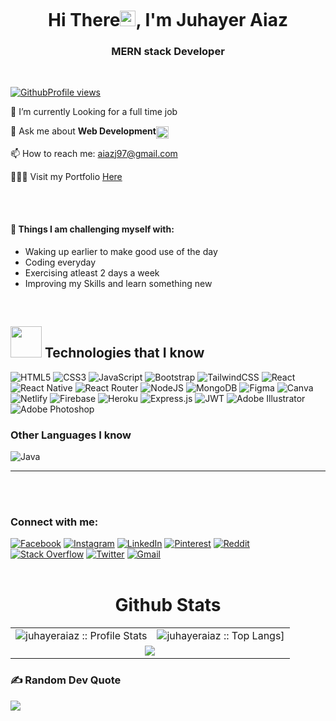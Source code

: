 <p align="center"><a href="https://www.linkedin.com/in/juhayer-aiaz/" target="_blank" rel="noopener"><img src="https://i.ibb.co/YPRthPM/p8hxYszM.gif" alt="" /> </a></p>

<h1 align="center">Hi There<a><img src="https://media.giphy.com/media/hvRJCLFzcasrR4ia7z/giphy.gif" width="25"></a>, I'm Juhayer Aiaz</h1>

<h3 align="center">MERN stack Developer</h3>
<br />

[![Github](https://img.shields.io/github/followers/juhayeraiaz?label=Follow&style=social)](https://github.com/juhayeraiaz)[Profile views](https://gpvc.arturio.dev/juhayeraiaz)

🌱 I’m currently Looking for a full time job

💬 Ask me about **Web Development**<a href="https://stackoverflow.com/users/18126345/juhayer-ayaz" target="_blank" rel="noopener" ><img align="center" src="https://cdn.iconscout.com/icon/free/png-256/stackoverflow-2-432547.png" height="20" width="20"/></a>

📫 How to reach me: aiazj97@gmail.com

👨🏻‍💻 Visit my Portfolio <a href="http://juhayer-aiaz.netlify.app/" target="_blank">Here</a>

<br/><br/>

#### :muscle: Things I am challenging myself with:

- Waking up earlier to make good use of the day
- Coding everyday
- Exercising atleast 2 days a week
- Improving my Skills and learn something new

<br />

<h2><img src = "https://media2.giphy.com/media/QssGEmpkyEOhBCb7e1/giphy.gif?cid=ecf05e47a0n3gi1bfqntqmob8g9aid1oyj2wr3ds3mg700bl&rid=giphy.gif" width='50'/>&nbsp;Technologies that I know</h2>

![HTML5](https://img.shields.io/badge/html5-%23E34F26.svg?style=for-the-badge&logo=html5&logoColor=white) ![CSS3](https://img.shields.io/badge/css3-%231572B6.svg?style=for-the-badge&logo=css3&logoColor=white) ![JavaScript](https://img.shields.io/badge/javascript-%23323330.svg?style=for-the-badge&logo=javascript&logoColor=%23F7DF1E) ![Bootstrap](https://img.shields.io/badge/bootstrap-%23563D7C.svg?style=for-the-badge&logo=bootstrap&logoColor=white) ![TailwindCSS](https://img.shields.io/badge/tailwindcss-%2338B2AC.svg?style=for-the-badge&logo=tailwind-css&logoColor=white) ![React](https://img.shields.io/badge/react-%2320232a.svg?style=for-the-badge&logo=react&logoColor=%2361DAFB) ![React Native](https://img.shields.io/badge/react_native-%2320232a.svg?style=for-the-badge&logo=react&logoColor=%2361DAFB) ![React Router](https://img.shields.io/badge/React_Router-CA4245?style=for-the-badge&logo=react-router&logoColor=white) ![NodeJS](https://img.shields.io/badge/node.js-6DA55F?style=for-the-badge&logo=node.js&logoColor=white) ![MongoDB](https://img.shields.io/badge/MongoDB-%234ea94b.svg?style=for-the-badge&logo=mongodb&logoColor=white) ![Figma](https://img.shields.io/badge/figma-%23F24E1E.svg?style=for-the-badge&logo=figma&logoColor=white) ![Canva](https://img.shields.io/badge/Canva-%2300C4CC.svg?style=for-the-badge&logo=Canva&logoColor=white) ![Netlify](https://img.shields.io/badge/netlify-%23000000.svg?style=for-the-badge&logo=netlify&logoColor=#00C7B7) ![Firebase](https://img.shields.io/badge/firebase-%23039BE5.svg?style=for-the-badge&logo=firebase) ![Heroku](https://img.shields.io/badge/heroku-%23430098.svg?style=for-the-badge&logo=heroku&logoColor=white) ![Express.js](https://img.shields.io/badge/express.js-%23404d59.svg?style=for-the-badge&logo=express&logoColor=%2361DAFB) ![JWT](https://img.shields.io/badge/JWT-black?style=for-the-badge&logo=JSON%20web%20tokens) ![Adobe Illustrator](https://img.shields.io/badge/adobeillustrator-%23FF9A00.svg?style=for-the-badge&logo=adobeillustrator&logoColor=white) ![Adobe Photoshop](https://img.shields.io/badge/adobephotoshop-%2331A8FF.svg?style=for-the-badge&logo=adobephotoshop&logoColor=white)

### Other Languages I know

![Java](https://img.shields.io/badge/java-%23ED8B00.svg?style=for-the-badge&logo=java&logoColor=white)

---

<br/> <br/>

<h3>Connect with me:</h3>
  
[![Facebook](https://img.shields.io/badge/Facebook-%231877F2.svg?logo=Facebook&logoColor=white)](https://facebook.com/juhayer.ayaz) [![Instagram](https://img.shields.io/badge/Instagram-%23E4405F.svg?logo=Instagram&logoColor=white)](https://instagram.com/riderz_09) [![LinkedIn](https://img.shields.io/badge/LinkedIn-%230077B5.svg?logo=linkedin&logoColor=white)](https://linkedin.com/in/juhayer-ayaz) [![Pinterest](https://img.shields.io/badge/Pinterest-%23E60023.svg?logo=Pinterest&logoColor=white)](https://pinterest.com/aiazj97) [![Reddit](https://img.shields.io/badge/Reddit-%23FF4500.svg?logo=Reddit&logoColor=white)](https://reddit.com/user/ayazj97) [![Stack Overflow](https://img.shields.io/badge/-Stackoverflow-FE7A16?logo=stack-overflow&logoColor=white)](https://stackoverflow.com/users/18126345) [![Twitter](https://img.shields.io/badge/Twitter-%231DA1F2.svg?logo=Twitter&logoColor=white)](https://twitter.com/juhayer_ayaz) [![Gmail](https://img.shields.io/badge/gmail-%231877F2.svg?logo=gmail)](mailto:aiazj97@gmail.com)
<br>
<br />

<p align="center">
   <table>
   <h1 align="center">Github Stats</h1>
       <tr>
       <td><img alt="juhayeraiaz :: Profile Stats" src="https://github-readme-stats.vercel.app/api?username=juhayeraiaz&theme=blue-green&amp;show_icons=true&amp;count_private=true&amp;hide_border=true" /></td>
       <td><img alt="juhayeraiaz :: Top Langs]" src="https://github-readme-stats.vercel.app/api/top-langs/?username=juhayeraiaz&langs_count=14&theme=blue-green&layout=compact&hide=html"> </td>
     </tr>
     <tr>
        <td colspan="2" align="center"><img  align="center" src="https://github-readme-streak-stats.herokuapp.com?user=juhayeraiaz&theme=blue-green&hide_border=true"></td>
     </tr>
   </table>
</p>

### ✍️ Random Dev Quote

![](https://quotes-github-readme.vercel.app/api?type=horizontal&theme=radical)
